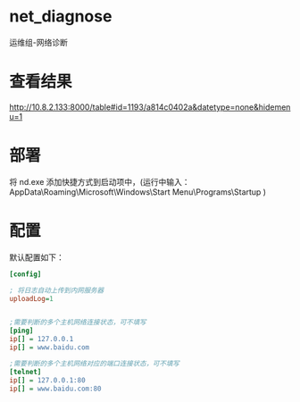 # net_diagnose

运维组-网络诊断

# 查看结果

http://10.8.2.133:8000/table#id=1193/a814c0402a&datetype=none&hidemenu=1

# 部署

将 nd.exe 添加快捷方式到启动项中，(运行中输入： AppData\Roaming\Microsoft\Windows\Start Menu\Programs\Startup )

# 配置

默认配置如下：

```ini
[config]

; 将日志自动上传到内网服务器
uploadLog=1


;需要判断的多个主机网络连接状态，可不填写
[ping]
ip[] = 127.0.0.1
ip[] = www.baidu.com

;需要判断的多个主机网络对应的端口连接状态，可不填写
[telnet]
ip[] = 127.0.0.1:80
ip[] = www.baidu.com:80

```
